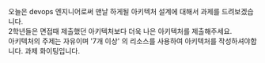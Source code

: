 오늘은 devops 엔지니어로써 맨날 하게될 아키텍처 설계에 대해서 과제를 드려보겠습니다. <br>
2학년들은 면접때 제출했던 아키텍처보다 더욱 나은 아키텍처를 제출해주세요.<br>
아키텍처의 주제는 자유이며 '7개 이상' 의 리소스를 사용하여 아키텍처를 작성하셔야합니다. 과제 화이팅입니다.
